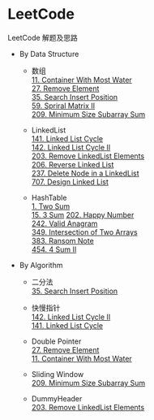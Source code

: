 # LeetCode
LeetCode 解题及思路
* By Data Structure
    * 数组  
        [11. Container With Most Water](./Problems/11.ContainerWithMostWater)  
        [27. Remove Element](./Problems/27.RemoveElement)  
        [35. Search Insert Position](./Problems/35.SearchInsertPosition)  
        [59. Spriral Matrix II](./Problems/59.SpiralMatrixII)  
        [209. Minimum Size Subarray Sum](./Problems/209.MinimumSizeSubarraySum)  
        
    * LinkedList  
        [141. Linked List Cycle](./Problems/141.LinkedListCycle)  
        [142. Linked List Cycle II](./Problems/142.LinkedListCycleII)  
        [203. Remove LinkedList Elements](./Problems/203.RemoveLinkedListElements)  
        [206. Reverse Linked List](./Problems/206.ReverseLinkedList)  
        [237. Delete Node in a LinkedList](./Problems/237.DeleteNodeInALinkedList)  
        [707. Design Linked List](./Problems/707.DesignLinkedList)  
    
    * HashTable   
        [1. Two Sum](./Problems/1.TwoSum)  
        [15. 3 Sum](./Problems/15.ThreeSum)
        [202. Happy Number](Problems/202.HappyNumber)   
        [242. Valid Anagram](./Problems/242.ValidAnagram)  
        [349. Intersection of Two Arrays](./Problems/349.IntersectionofTwoArrays)  
        [383. Ransom Note](./Problems/383.RansomNote)  
        [454. 4 Sum II](./Problems/454.4SumII)  
              
* By Algorithm
    * 二分法  
        [35. Search Insert Position](./Problems/35.SearchInsertPosition)    
    
    * 快慢指针  
        [142. Linked List Cycle II](Problems/142.LinkedListCycleII)  
        [141. Linked List Cycle](./Problems/141.LinkedListCycle)
                 
    * Double Pointer  
        [27. Remove Element](./Problems/27.RemoveElement)  
        [11. Container With Most Water](./Problems/11.ContainerWithMostWater)  
       
    * Sliding Window  
        [209. Minimum Size Subarray Sum](./Problems/209.MinimumSizeSubarraySum)   
    
    * DummyHeader  
        [203. Remove LinkedList Elements](./Problems/203.RemoveLinkedListElements)
    